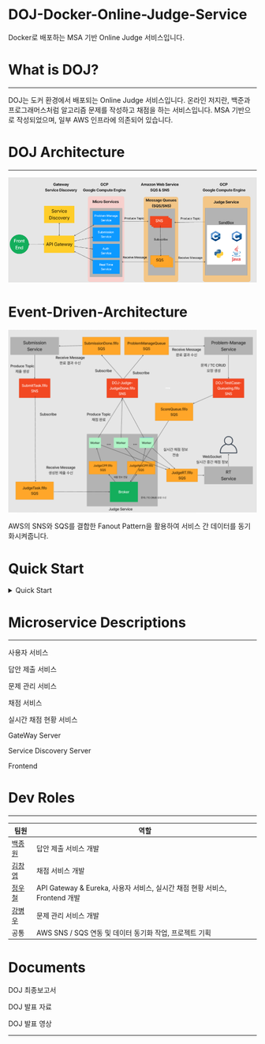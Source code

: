 # DOJ-Docker-Online-Judge-Service
Docker로 배포하는 MSA 기반 Online Judge 서비스입니다.

# What is DOJ?
---
DOJ는 도커 환경에서 배포되는 Online Judge 서비스입니다. 온라인 저지란, 백준과 프로그래머스처럼 알고리즘 문제를 작성하고 채점을 하는 서비스입니다. MSA 기반으로 작성되었으며, 일부 AWS 인프라에 의존되어 있습니다. 

# DOJ Architecture
---
![Alt text](images/architecture.png)

# Event-Driven-Architecture
![Alt text](images/EventDrivenArchitecture.png)

AWS의 SNS와 SQS를 결합한 Fanout Pattern을 활용하여 서비스 간 데이터를 동기화시켜줍니다.

# Quick Start
<details>
<summary> Quick Start</summary>
---
## Set AWS Infra
AWS의 SNS와 SQS를 사용하기 때문에 해당 인프라를 만들어야 합니다. 기본적으로 fifo 큐를 사용하며, 하나의 SNS 토픽에 여러 개의 SQS가 구독하고, 각 SQS는 서비스에서 메세지를 풀링하는 Fanout Pattern을 따르고 있습니다.

구성해야 하는 SNS와 SQS는 다음과 같습니다.

### SNS
- DOJ-Judge-JudgeDone.fifo


- DOJ-Submission-SubmitTask.fifo


- DOJ-TestCase-Queueing.fifo



### SQS
SNS 토픽을 구독하는 메세지 대기열 시스템입니다. 환경구성을 위해 SQS의 ARN과 URL이 필요합니다. 기본적으로 FIFO 형식이여야 합니다(ProblemManage Queue는 표준 Queue여도 가능합니다).

- __JudgeCPP.fifo__
Sub : No Topic
Pulled by : JudgeService(Workers)

- __JudgeNotCPP.fifo__
Sub : No Topic
Pulled by : JudgeService(Workers)

- __JudgeRT.fifo__
Sub : No Topic
Pulled by : RTService

- __JudgeTask.fifo__
Sub : DOJ-Submission-SubmitTask
Pulled by : JudgeService(Broker)

- __ScoreQueue.fifo__
Sub : DOJ-TestCase-Queueing.fifo
Pulled by : JudgeService(Broker)

- __SubmissionDone.fifo__
Sub : DOJ-Judge-JudgeDone.fifo
Pulled by : SubmissionService


- __ProblemManageQueue__
Sub : DOJ-Judge-JudgeDone.fifo
Pulled by : ProblemManage Service


## Ready For Enviornment

```build.sh```는 채점 서비스 외 모든 서비스의 이미지를, ```build_Judge.sh```는 채점 서비스의 이미지를 빌드합니다.
본 서비스는 AWS 인프라에 의존하므로 ```Access/Secret Key```와 ```SNS Topic```, ```SQS```를 사전에 생성해야 합니다.
필요한 Topic과 SQS는 다음과 같습니다

__AWS_ACCESS_KEY__ : AWS 액세스 키
__AWS_SECRET_KEY__ : AWS 시크릿 키
__SNS ARN, NAME__ : 발급한 AWS SNS의 토픽 Arn과 토픽 이름
__SQS ARN, URL__ : 생성한 AWS SQS의 Arn과 Url

## Build Docker Image through build.sh
배포할 도커 이미지를 빌드하는 실행파일입니다.
실행하기 전, __반드시 sh파일 내 환경변수를 작성해주셔야 합니다.__

__build.sh__
```bash
# AWS Keys
AWS_ACCESS_KEY=
AWS_SECRET_KEY=

# SNS Settings
DOJ_Judge_JudgeDone_name=
DOJ_Judge_JudgeDone_arn=
DOJ_Submission_SubmitTask_name=
DOJ_Submission_SubmitTask_arn=
DOJ_TestCase_Queueing_name=
DOJ_TestCase_Queueing_arn=


# SQS Settings

JudgeRT_ARN=arn:aws:sqs:
JudgeRT_URL=https://sqs.

JudgeTask_ARN=arn:aws:sqs:
JudgeTask_URL=https://sqs.

ScoreQueue_ARN=arn:aws:sqs:
ScoreQueue_URL=https://sqs.

SubmissionDone_ARN=arn:aws:sqs:
SubmissionDone_URL=https://sqs.

ProblemManageQueue_ARN=arn:aws:sqs:
ProblemManageQueue_URL=https://sqs.
...
```
채점서비스는 __브로커용 이미지__와 __워커용 이미지__를 각각 빌드해야 합니다.
__CMakeLists.txt__의 __add_executable__란에 브로커인지 워커인지 명시해줘야합니다. 아래와 같습니다

* 워커
  ```shell
  ...
  add_executable(${PROJECT_NAME} worker.cc judge_worker.h judge_aws.h judge_task.h judge_notify.h problem_manage_crud.h)
  ...
  ```

* 브로커
  ```shell
  ...
  add_executable(${PROJECT_NAME} broker.cc judge_worker.h judge_aws.h judge_task.h judge_notify.h problem_manage_crud.h)
  ...
  ```

채점 서비스의 빌드 자동화 스크립트를 ```build.sh```를 수정한 것처럼 환경변수를 기입해야 합니다.
추가로, 마지막 줄에서 도커 이미지를 빌드할 때, 워커용 이미지인지 브로커용 이미지인지 명시해야 합니다.

__build_Judge.sh__ (For Judge-Service)
```bash
# AWS Keys
AWS_ACCESS_KEY=
AWS_SECRET_KEY=

# SNS Settings
DOJ_Judge_JudgeDone_NAME=DOJ-Judge-JudgeDone.fifo
DOJ_Judge_JudgeDone_ARN=

# SQS Settings
JudgeCPP_NAME=JudgeCPP.fifo
JudgeCPP_ARN=arn:aws:sqs:
JudgeCPP_URL=https://sqs.

JudgeNotCPP_NAME=JudgeNotCPP.fifo
JudgeNotCPP_ARN=arn:aws:sqs:
JudgeNotCPP_URL=https://sqs.

JudgeRT_NAME=JudgeRT.fifo
JudgeRT_ARN=arn:aws:sqs:
JudgeRT_URL=https://sqs.

JudgeTask_NAME=JudgeTask.fifo
JudgeTask_ARN=arn:aws:sqs:
JudgeTask_URL=https://sqs.

ScoreQueue_NAME=ScoreQueue.fifo
ScoreQueue_ARN=arn:aws:sqs:
ScoreQueue_URL=https://sqs.
...

docker buildx build -t jduge_service_worker .
or..
docker buildx build -t jduge_service_broker .
```



쉘 스크립트 내용을 채웠다면, 실행시키면 됩니다.
```shell
./build.sh
./build_Judge.sh
```


## Deploy Docker container

채점 서비스 외 모든 서비스는 하나의 머신에서 배포할 수 있습니다. docker-compose를 통해 배포할 수 있습니다.
```shell
docker compose up -d
```

채점 서비스의 경우, 브로커와 워커(C/Cpp or None C/Cpp)별로 배포할 수 있습니다.
* 브로커
  ```shell
  docker run -it -d --privileged --entrypoint ./JUDGE-SERVICE -v ./testcases:/home/JUDGE-SERVICE/testcases jduge_service_broker
  ```
* 워커 (C/C++용)
  ```shell
  docker run -it -d --privileged --entrypoint ./JUDGE-SERVICE -v ./testcases:/home/JUDGE-SERVICE/testcases jduge_service_worker 1
  ```
* 워커 (C/C++ 이외)
  ```shell
  docker run -it --privileged --entrypoint ./JUDGE-SERVICE -v ./testcases:/home/JUDGE-SERVICE/testcases jduge_service_worker 0
  ```
</details>

# Microservice Descriptions
---
사용자 서비스

답안 제출 서비스

문제 관리 서비스

채점 서비스

실시간 채점 현황 서비스

GateWay Server

Service Discovery Server

Frontend


# Dev Roles
---
| 팀원  | 역할 |
|----- |----|
| [백종원](https://github.com/onaeonae1) | 답안 제출 서비스 개발 |
| [김창엽](https://github.com/pridom1118) | 채점 서비스 개발 |
| [정우철](https://github.com/december-ok) | API Gateway & Eureka​, 사용자 서비스, 실시간 채점 현황 서비스​, Frontend 개발 |
| [강병우](https://github.com/peace0096) | 문제 관리 서비스 개발 | 
| 공통   | AWS SNS / SQS 연동 및 데이터 동기화 작업, 프로젝트 기획| 

# Documents
DOJ 최종보고서

DOJ 발표 자료

DOJ 발표 영상

---